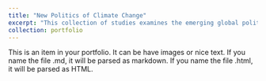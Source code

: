 ```yaml
---
title: "New Politics of Climate Change"
excerpt: "This collection of studies examines the emerging global politics of climate change adaptation and (eco)welfare state.<br/><img src='/images/portfolio3.png'>"
collection: portfolio
---
```


This is an item in your portfolio. It can be have images or nice text. If you name the file .md, it will be parsed as markdown. If you name the file .html, it will be parsed as HTML. 

